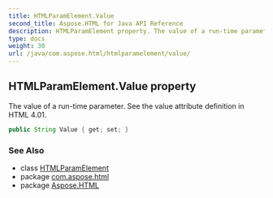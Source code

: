 ```yaml
---
title: HTMLParamElement.Value
second_title: Aspose.HTML for Java API Reference
description: HTMLParamElement property. The value of a run-time parameter. See the value attribute definition in HTML 4.01
type: docs
weight: 30
url: /java/com.aspose.html/htmlparamelement/value/
---
```

## HTMLParamElement.Value property

The value of a run-time parameter. See the value attribute definition in HTML 4.01.

```java
public String Value { get; set; }
```

### See Also

* class [HTMLParamElement](../)
* package [com.aspose.html](../../htmlparamelement/)
* package [Aspose.HTML](../../../)
